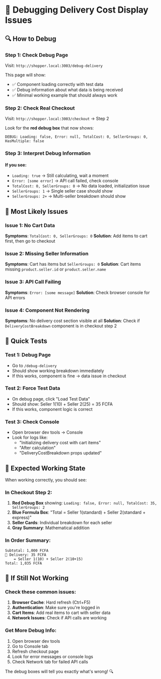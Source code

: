 # 🐛 Debugging Delivery Cost Display Issues

## 🔍 **How to Debug**

### **Step 1: Check Debug Page**
Visit: `http://shopper.local:3003/debug-delivery`

This page will show:
- ✅ Component loading correctly with test data
- ✅ Debug information about what data is being received
- ✅ Minimal working example that should always work

### **Step 2: Check Real Checkout**
Visit: `http://shopper.local:3003/checkout` → Step 2

Look for the **red debug box** that now shows:
```
DEBUG: Loading: false, Error: null, TotalCost: 0, SellerGroups: 0, HasMultiple: false
```

### **Step 3: Interpret Debug Information**

#### **If you see:**
- `Loading: true` → Still calculating, wait a moment
- `Error: [some error]` → API call failed, check console
- `TotalCost: 0, SellerGroups: 0` → No data loaded, initialization issue
- `SellerGroups: 1` → Single seller case should show
- `SellerGroups: 2+` → Multi-seller breakdown should show

## 🔧 **Most Likely Issues**

### **Issue 1: No Cart Data**
**Symptoms**: `TotalCost: 0, SellerGroups: 0`
**Solution**: Add items to cart first, then go to checkout

### **Issue 2: Missing Seller Information**
**Symptoms**: Cart has items but `SellerGroups: 0`
**Solution**: Cart items missing `product.seller.id` or `product.seller.name`

### **Issue 3: API Call Failing**
**Symptoms**: `Error: [some message]`
**Solution**: Check browser console for API errors

### **Issue 4: Component Not Rendering**
**Symptoms**: No delivery cost section visible at all
**Solution**: Check if `DeliveryCostBreakdown` component is in checkout step 2

## 🧪 **Quick Tests**

### **Test 1: Debug Page** 
- Go to `/debug-delivery`
- Should show working breakdown immediately
- If this works, component is fine → data issue in checkout

### **Test 2: Force Test Data**
- On debug page, click "Load Test Data"
- Should show: Seller 1(10) + Seller 2(25) = 35 FCFA
- If this works, component logic is correct

### **Test 3: Check Console**
- Open browser dev tools → Console
- Look for logs like:
  - "Initializing delivery cost with cart items"
  - "After calculation"
  - "DeliveryCostBreakdown props updated"

## 🎯 **Expected Working State**

When working correctly, you should see:

### **In Checkout Step 2:**
1. **Red Debug Box** showing: `Loading: false, Error: null, TotalCost: 35, SellerGroups: 2`
2. **Blue Formula Box**: "Total = Seller 1(standard) + Seller 2(standard + express)"
3. **Seller Cards**: Individual breakdown for each seller
4. **Gray Summary**: Mathematical addition

### **In Order Summary:**
```
Subtotal: 1,000 FCFA
🚚 Delivery: 35 FCFA
    = Seller 1(10) + Seller 2(10+15)
Total: 1,035 FCFA
```

## 🚨 **If Still Not Working**

### **Check these common issues:**

1. **Browser Cache**: Hard refresh (Ctrl+F5)
2. **Authentication**: Make sure you're logged in
3. **Cart Items**: Add real items to cart with seller data
4. **Network Issues**: Check if API calls are working

### **Get More Debug Info:**
1. Open browser dev tools
2. Go to Console tab
3. Refresh checkout page
4. Look for error messages or console logs
5. Check Network tab for failed API calls

The debug boxes will tell you exactly what's wrong! 🔍